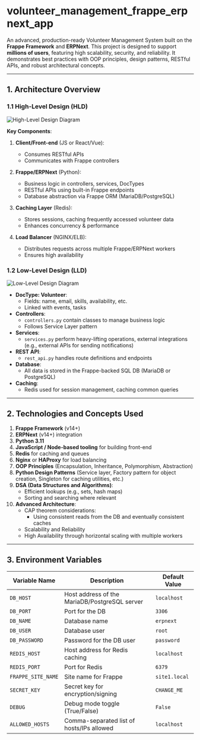 # volunteer_management_frappe_erpnext_app

An advanced, production-ready Volunteer Management System built on the **Frappe Framework** and **ERPNext**. This project is designed to support **millions of users**, featuring high scalability, security, and reliability. It demonstrates best practices with OOP principles, design patterns, RESTful APIs, and robust architectural concepts.

---
## 1. Architecture Overview

### 1.1 High-Level Design (HLD)

![High-Level Design Diagram](../diagrams/HLD.png)

**Key Components**:
1. **Client/Front-end** (JS or React/Vue):
   - Consumes RESTful APIs
   - Communicates with Frappe controllers

2. **Frappe/ERPNext** (Python):
   - Business logic in controllers, services, DocTypes
   - RESTful APIs using built-in Frappe endpoints
   - Database abstraction via Frappe ORM (MariaDB/PostgreSQL)

3. **Caching Layer** (Redis):
   - Stores sessions, caching frequently accessed volunteer data
   - Enhances concurrency & performance

4. **Load Balancer** (NGINX/ELB):
   - Distributes requests across multiple Frappe/ERPNext workers
   - Ensures high availability

### 1.2 Low-Level Design (LLD)

![Low-Level Design Diagram](../diagrams/LLD.png)

- **DocType: Volunteer**:
  - Fields: name, email, skills, availability, etc.
  - Linked with events, tasks
- **Controllers**:
  - `controllers.py` contain classes to manage business logic
  - Follows Service Layer pattern
- **Services**:
  - `services.py` perform heavy-lifting operations, external integrations (e.g., external APIs for sending notifications)
- **REST API**:
  - `rest_api.py` handles route definitions and endpoints
- **Database**:
  - All data is stored in the Frappe-backed SQL DB (MariaDB or PostgreSQL)
- **Caching**:
  - Redis used for session management, caching common queries

---
## 2. Technologies and Concepts Used

1. **Frappe Framework** (v14+)
2. **ERPNext** (v14+) integration
3. **Python 3.11**
4. **JavaScript / Node-based tooling** for building front-end
5. **Redis** for caching and queues
6. **Nginx** or **HAProxy** for load balancing
7. **OOP Principles** (Encapsulation, Inheritance, Polymorphism, Abstraction)
8. **Python Design Patterns** (Service layer, Factory pattern for object creation, Singleton for caching utilities, etc.)
9. **DSA (Data Structures and Algorithms)**: 
   - Efficient lookups (e.g., sets, hash maps)
   - Sorting and searching where relevant
10. **Advanced Architecture**:
    - CAP theorem considerations: 
      - Using consistent reads from the DB and eventually consistent caches
    - Scalability and Reliability
    - High Availability through horizontal scaling with multiple workers

---
## 3. Environment Variables

| Variable Name        | Description                                                | Default Value     |
|----------------------|------------------------------------------------------------|-------------------|
| `DB_HOST`            | Host address of the MariaDB/PostgreSQL server             | `localhost`       |
| `DB_PORT`            | Port for the DB                                           | `3306`            |
| `DB_NAME`            | Database name                                             | `erpnext`         |
| `DB_USER`            | Database user                                             | `root`            |
| `DB_PASSWORD`        | Password for the DB user                                  | `password`        |
| `REDIS_HOST`         | Host address for Redis caching                            | `localhost`       |
| `REDIS_PORT`         | Port for Redis                                            | `6379`            |
| `FRAPPE_SITE_NAME`   | Site name for Frappe                                      | `site1.local`     |
| `SECRET_KEY`         | Secret key for encryption/signing                         | `CHANGE_ME`       |
| `DEBUG`              | Debug mode toggle (True/False)                            | `False`           |
| `ALLOWED_HOSTS`      | Comma-separated list of hosts/IPs allowed                 | `localhost`       |
